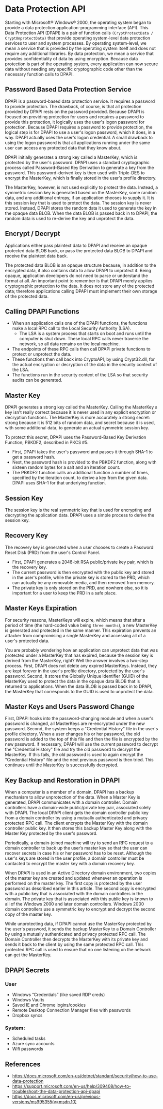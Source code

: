 # Data Protection API

Starting with Microsoft® Windows® 2000, the operating system began to provide a data protection application-programming interface (API). This Data Protection API (DPAPI) is a pair of function calls  `(CryptProtectData / CryptUnprotectData)` that provide operating system-level data protection services to user and system processes. By operating system-level, we mean a service that is provided by the operating system itself and does not require any additional libraries. By data protection, we mean a service that provides confidentiality of data by using encryption. Because data protection is part of the operating system, every application can now secure data without needing any specific cryptographic code other than the necessary function calls to DPAPI. 

## Password Based Data Protection Service

DPAPI is a password-based data protection service. It requires a password to provide protection. The drawback, of course, is that all protection provided by DPAPI rests on the password provided. Because DPAPI is focused on providing protection for users and requires a password to provide this protection, it logically uses the user's logon password for protection. Because DPAPI requires a password to provide protection, the logical step is for DPAPI to use a user's logon password, which it does, in a way. DPAPI actually uses the user's logon credential. A small drawback to using the logon password is that all applications running under the same user can access any protected data that they know about.

DPAPI initially generates a strong key called a MasterKey, which is protected by the user's password. DPAPI uses a standard cryptographic process called Password-Based Key Derivation to generate a key from the password. This password-derived key is then used with Triple-DES to encrypt the MasterKey, which is finally stored in the user's profile directory.

The MasterKey, however, is not used explicitly to protect the data. Instead, a symmetric session key is generated based on the MasterKey, some random data, and any additional entropy, if an application chooses to supply it. It is this session key that is used to protect the data. The session key is never stored. Instead, DPAPI stores the random data it used to generate the key in the opaque data BLOB. When the data BLOB is passed back in to DPAPI, the random data is used to re-derive the key and unprotect the data.

## Encrypt / Decrypt

Applications either pass plaintext data to DPAPI and receive an opaque protected data BLOB back, or pass the protected data BLOB to DPAPI and receive the plaintext data back.

The protected data BLOB is an opaque structure because, in addition to the encrypted data, it also contains data to allow DPAPI to unprotect it. Being opaque, application developers do not need to parse or understand the format at all. An important point to remember is that DPAPI merely applies cryptographic protection to the data. It does not store any of the protected data; therefore applications calling DPAPI must implement their own storage of the protected data.

## Calling DPAPI Functions

* When an application calls one of the DPAPI functions, the functions make a local RPC call to the Local Security Authority (LSA).
    * The LSA is a system process that starts on boot and runs until the computer is shut down. These local RPC calls never traverse the network, so all data remains on the local machine.
* The endpoints of these RPC calls then call DPAPI private functions to protect or unprotect the data.
* These functions then call back into CryptoAPI, by using Crypt32.dll, for the actual encryption or decryption of the data in the security context of the LSA.
* The functions run in the security context of the LSA so that security audits can be generated.

## Master Key

DPAPI generates a strong key called the MasterKey. Calling the MasterKey a key isn't really correct because it is never used in any explicit encryption or decryption functions. The MasterKey is more accurately a strong secret: strong because it is 512 bits of random data, and secret because it is used, with some additional data, to generate an actual symmetric session key.

To protect this secret, DPAPI uses the Password-Based Key Derivation Function, PBKDF2, described in PKCS #5.

* First, DPAPI takes the user's password and passes it through SHA-1 to get a password hash.
* Next, the password hash is provided to the PBKDF2 function, along with sixteen random bytes for a salt and an iteration count.
* The PBKDF2 function calls an additional function a number of times, specified by the iteration count, to derive a key from the given data. DPAPI uses SHA-1 for that underlying function.

## Session Key

The session key is the real symmetric key that is used for encrypting and decrypting the application data. DPAPI uses a simple process to derive the session key.

## Recovery Key

The recovery key is generated when a user chooses to create a Password Reset Disk (PRD) from the user's Control Panel.

* First, DPAPI generates a 2048-bit RSA public/private key pair, which is the recovery key.
* The current password is then encrypted with the public key and stored in the user's profile, while the private key is stored to the PRD, which can actually be any removable media, and then removed from memory.
* The private key is only stored on the PRD, and nowhere else, so it is important for a user to keep the PRD in a safe place.

## Master Keys Expiration

For security reasons, MasterKeys will expire, which means that after a period of time (the hard-coded value being `three months`), a new MasterKey is generated and protected in the same manner. This expiration prevents an attacker from compromising a single MasterKey and accessing all of a user's protected data.

You are probably wondering how an application can unprotect data that was protected under a MasterKey that has expired, because the session key is derived from the MasterKey, right? Well the answer involves a two-step process. First, DPAPI does not delete any expired MasterKeys. Instead, they are kept forever in the user's profile directory, protected by the user's password. Second, it stores the Globally Unique Identifier (GUID) of the MasterKey used to protect the data in the opaque data BLOB that is returned to applications. When the data BLOB is passed back in to DPAPI, the MasterKey that corresponds to the GUID is used to unprotect the data.

## Master Keys and Users Password Change

First, DPAPI hooks into the password-changing module and when a user's password is changed, all MasterKeys are re-encrypted under the new password. Second, the system keeps a "Credential History" file in the user's profile directory. When a user changes his or her password, the old password is added to the top of this file and then the file is encrypted by the new password. If necessary, DPAPI will use the current password to decrypt the "Credential History" file and try the old password to decrypt the MasterKey. If this fails, the old password is used to again decrypt the "Credential History" file and the next previous password is then tried. This continues until the MasterKey is successfully decrypted.

## Key Backup and Restoration in DPAPI

When a computer is a member of a domain, DPAPI has a backup mechanism to allow unprotection of the data. When a Master Key is generated, DPAPI communicates with a domain controller. Domain controllers have a domain-wide public/private key pair, associated solely with DPAPI. The local DPAPI client gets the domain controller public key from a domain controller by using a mutually authenticated and privacy protected RPC call. The client encrypts the Master Key with the domain controller public key. It then stores this backup Master Key along with the Master Key protected by the user's password.

Periodically, a domain-joined machine will try to send an RPC request to a domain controller to back up the user’s master key so that the user can recover secrets in case his or her password has to be reset. Although the user's keys are stored in the user profile, a domain controller must be contacted to encrypt the master key with a domain recovery key.

When DPAPI is used in an Active Directory domain environment, two copies of the master key are created and updated whenever an operation is performed on the master key. The first copy is protected by the user password as described earlier in this article. The second copy is encrypted with a public key that is associated with the domain controllers in the domain. The private key that is associated with this public key is known to all of the Windows 2000 and later domain controllers. Windows 2000 domain controllers use a symmetric key to encrypt and decrypt the second copy of the master key. 

While unprotecting data, if DPAPI cannot use the MasterKey protected by the user's password, it sends the backup MasterKey to a Domain Controller by using a mutually authenticated and privacy protected RPC call. The Domain Controller then decrypts the MasterKey with its private key and sends it back to the client by using the same protected RPC call. This protected RPC call is used to ensure that no one listening on the network can get the MasterKey.

## DPAPI Secrets

### User

* Windows “Credentials” (like saved RDP creds)
* Windows Vaults
* Saved IE and Chrome logins/cookies
* Remote Desktop Connection Manager files with passwords
* Dropbox syncs

### System:

* Scheduled tasks
* Azure sync accounts
* Wifi passwords

## References

* https://docs.microsoft.com/en-us/dotnet/standard/security/how-to-use-data-protection
* https://support.microsoft.com/en-us/help/309408/how-to-troubleshoot-the-data-protection-api-dpapi
* https://docs.microsoft.com/en-us/previous-versions/ms995355(v=msdn.10)
